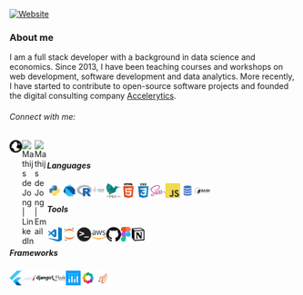 [![Website](https://img.shields.io/website?label=mathijsdejong.info&style=for-the-badge&url=https%3A%2F%2Fmathijsdejong.info)](https://mathijsdejong.info)

### About me
I am a full stack developer with a background in data science and economics. Since 2013, I have been teaching courses and workshops on web development, software development and data analytics. More recently, I have started to contribute to open-source software projects and founded the digital consulting company [Accelerytics][company].

###### Connect with me:
[<img align="left" alt="mathijsdejong.info" width="22px" src="https://raw.githubusercontent.com/iconic/open-iconic/master/svg/globe.svg" />][website]
[<img align="left" alt="Mathijs de Jong | LinkedIn" width="22px" src="https://cdn.jsdelivr.net/npm/simple-icons@v3/icons/linkedin.svg" />][linkedin]
[<img align="left" alt="Mathijs de Jong | Email" width="22px" src="https://cdn.jsdelivr.net/npm/simple-icons@3.13.0/icons/gmail.svg">][email]

<br />

##### Languages
[<img align="left" alt="Python" width="26px" src="icons/python.png" />](https://docs.python.org/3/)
[<img align="left" alt="Dart" width="26px" src="icons/dart.svg" />](https://dart.dev/)
[<img align="left" alt="R" width="26px" src="icons/r.png" />](https://www.r-project.org/)
[<img align="left" alt="Java" width="26px" src="icons/java.png" />](https://docs.oracle.com/javase/7/docs/technotes/guides/language/)
[<img align="left" alt="LaTeX" width="26px" src="icons/latex.png" />](https://www.latex-project.org/)
<img align="left" alt="HTML5" width="26px" src="icons/html.png" />
<img align="left" alt="CSS3" width="26px" src="icons/css.png" />
<img align="left" alt="Sass" width="26px" src="icons/sass.png" />
<img align="left" alt="JavaScript" width="26px" src="icons/javascript.png" />
<img align="left" alt="SQL" width="26px" src="icons/sql.png" />
<img align="left" alt="Bash" width="26px" src="icons/bash.png" />

<br />

##### Tools
[<img align="left" alt="Visual Studio Code" width="26px" src="icons/visual-studio-code.png" />](code.visualstudio.com)
[<img align="left" alt="Jupyter Notebook" width="26px" src="icons/jupyter-notebook.png" />](https://jupyter.org/)
<img align="left" alt="Terminal" width="26px" src="icons/terminal.png" />
[<img align="left" alt="Amazon Web Services" width="26px" src="icons/aws.png" />](https://aws.amazon.com)
[<img align="left" alt="GitHub" width="26px" src="icons/github.png" />](https://github.com)
[<img align="left" alt="Figma" height="26px" src="icons/figma.svg" />](https://figma.com)
[<img align="left" alt="Notion" width="26px" src="icons/notion.png" />](https://notion.so)

<br />

##### Frameworks
[<img align="left" alt="Flutter" height="26px" src="icons/flutter.png" />](https://flutter.dev)
[<img align="left" alt="Jekyll" width="26px" src="icons/jekyll.png" />](https://jekyllrb.com)
[<img align="left" alt="Django" width="26px" src="icons/django.png" />](https://www.djangoproject.com/)
[<img align="left" alt="Flask" width="26px" src="icons/flask.png" />](https://palletsprojects.com/p/flask/)
[<img align="left" alt="Plotly Dash" width="26px" src="icons/plotly.svg" />](https://plotly.com)
[<img align="left" alt="Bokeh" width="26px" src="icons/bokeh.png" />](https://bokeh.org)
[<img align="left" alt="Dask" width="26px" src="icons/dask.svg" />](https://dask.org)

[website]: https://mathijsdejong.info
[company]: https://accelerytics.com
[linkedin]: https://linkedin.com/in/mathijsdejong995/
[email]: mathijs@accelerytics.com